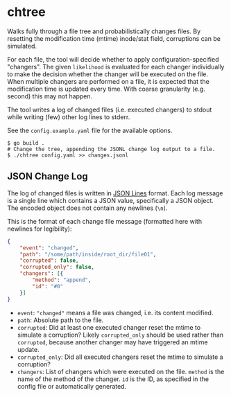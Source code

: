 # chtree

Walks fully through a file tree and probabilistically changes files.
By resetting the modification time (mtime) inode/stat field, corruptions can be simulated.

For each file, the tool will decide whether to apply configuration-specified "changers".
The given `likelihood` is evaluated for each changer individually to make the decision whether the changer will be executed on the file.
When multiple changers are performed on a file, it is expected that the modification time is updated every time.
With coarse granularity (e.g. second) this may not happen.

The tool writes a log of changed files (i.e. executed changers) to stdout while writing (few) other log lines to stderr.

See the `config.example.yaml` file for the available options.

```shell
$ go build .
# Change the tree, appending the JSONL change log output to a file.
$ ./chtree config.yaml >> changes.jsonl
```

## JSON Change Log

The log of changed files is written in [JSON Lines](https://jsonlines.org/) format.
Each log message is a single line which contains a JSON value, specifically a JSON object.
The encoded object does not contain any newlines (`\n`).

This is the format of each change file message (formatted here with newlines for legibility):

```json
{
	"event": "changed",
	"path": "/some/path/inside/root_dir/file01",
	"corrupted": false,
	"corrupted_only": false,
	"changers": [{
		"method": "append",
		"id": "#0"
	}]
}
```

 * `event`: `"changed"` means a file was changed, i.e. its content modified.
 * `path`: Absolute path to the file.
 * `corrupted`: Did at least one executed changer reset the mtime to simulate a corruption?
   Likely `corrupted_only` should be used rather than `corrupted`, because another changer may have triggered an mtime update.
 * `corrupted_only`: Did all executed changers reset the mtime to simulate a corruption?
 * `changers`: List of changers which were executed on the file.
   `method` is the name of the method of the changer.
   `id` is the ID, as specified in the config file or automatically generated.
